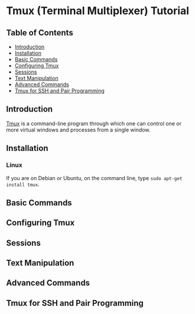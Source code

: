 # Tmux (Terminal Multiplexer) Tutorial

## Table of Contents
* [Introduction](#introduction)  
* [Installation](#installation)
* [Basic Commands](#basic-commands)
* [Configuring Tmux](#configuring-tmux)
* [Sessions](#sessions)
* [Text Manipulation](#text-manipulation)
* [Advanced Commands](#advanced-commands)
* [Tmux for SSH and Pair Programming](#tmux-for-ssh-and-pair-programming)

## Introduction
[Tmux](https://tmux.github.io/ "tmux") is a command-line program through which one can control one or more virtual windows and processes from a single window. 

## Installation

### Linux
If you are on Debian or Ubuntu, on the command line, type `sudo apt-get install tmux`.

## Basic Commands

## Configuring Tmux

## Sessions

## Text Manipulation

## Advanced Commands

## Tmux for SSH and Pair Programming
